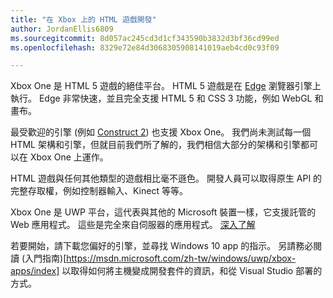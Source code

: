 ```yaml
---
title: "在 Xbox 上的 HTML 遊戲開發"
author: JordanEllis6809
ms.sourcegitcommit: 8d057ac245cd3d1cf343590b3832d3bf36cd99ed
ms.openlocfilehash: 8329e72e84d3068305908141019aeb4cd0c93f09

---
```


Xbox One 是 HTML 5 遊戲的絕佳平台。 HTML 5 遊戲是在 [Edge](https://developer.microsoft.com/en-us/microsoft-edge/) 瀏覽器引擎上執行。 Edge 非常快速，並且完全支援 HTML 5 和 CSS 3 功能，例如 WebGL 和畫布。

最受歡迎的引擎 (例如 [Construct 2](https://www.scirra.com/blog/176/announcing-xbox-one-export-beta)) 也支援 Xbox One。 我們尚未測試每一個 HTML 架構和引擎，但就目前我們所了解的，我們相信大部分的架構和引擎都可以在 Xbox One 上運作。

HTML 遊戲與任何其他類型的遊戲相比毫不遜色。 開發人員可以取得原生 API 的完整存取權，例如控制器輸入、Kinect 等等。

Xbox One 是 UWP 平台，這代表與其他的 Microsoft 裝置一樣，它支援託管的 Web 應用程式。 這些是完全來自伺服器的應用程式。 [深入了解](http://microsoftedge.github.io/WebAppsDocs/en-US/win10/HWA.htm)

若要開始，請下載您偏好的引擎，並尋找 Windows 10 app 的指示。 另請務必閱讀 (入門指南)[https://msdn.microsoft.com/zh-tw/windows/uwp/xbox-apps/index] 以取得如何將主機變成開發套件的資訊，和從 Visual Studio 部署的方式。



<!--HONumber=Jun16_HO3-->


